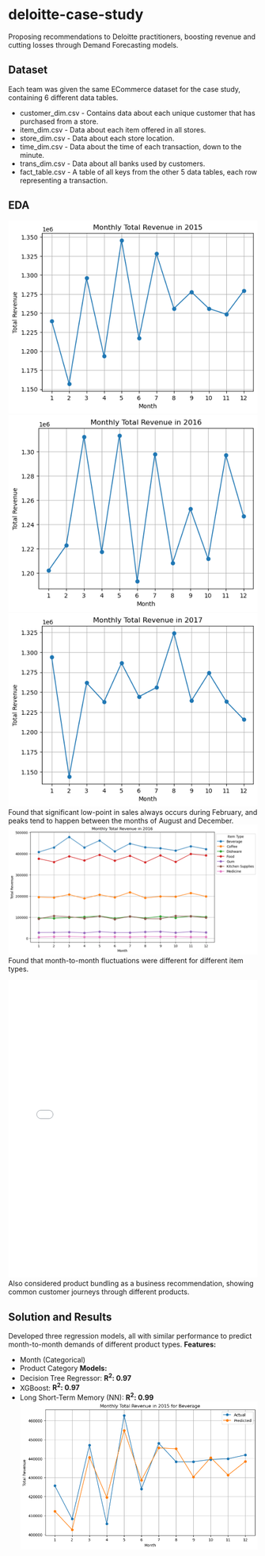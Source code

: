 # deloitte-case-study
Proposing recommendations to Deloitte practitioners, boosting revenue and cutting losses through Demand Forecasting models.

## Dataset
Each team was given the same ECommerce dataset for the case study, containing 6 different data tables.
* customer_dim.csv - Contains data about each unique customer that has purchased from a store.
* item_dim.csv - Data about each item offered in all stores.
* store_dim.csv - Data about each store location.
* time_dim.csv - Data about the time of each transaction, down to the minute.
* trans_dim.csv - Data about all banks used by customers.
* fact_table.csv - A table of all keys from the other 5 data tables, each row representing a transaction.

## EDA
![Alt Text](plots/monthly_rev1.png)
![Alt Text](plots/monthly_rev2.png)
![Alt Text](plots/monthly_rev3.png) <br>
Found that significant low-point in sales always occurs during February, and peaks tend to happen between the months of August and December. <br>
![Alt Text](plots/monthly_for_all_items.png) <br>
Found that month-to-month fluctuations were different for different item types. <br>
<iframe src="plots/sankey_plot.html" width="100%" height="600px" frameborder="0"></iframe> <br>
Also considered product bundling as a business recommendation, showing common customer journeys through different products. <br>

## Solution and Results
Developed three regression models, all with similar performance to predict month-to-month demands of different product types.
**Features:**
* Month (Categorical)
* Product Category
**Models:**
* Decision Tree Regressor: **R<sup>2</sup>: 0.97**
* XGBoost: **R<sup>2</sup>: 0.97**
* Long Short-Term Memory (NN): **R<sup>2</sup>: 0.99**
![Alt Text](plots/monthly_by_item.png)

